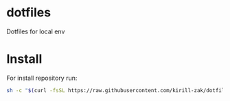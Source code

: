 # dotfiles
Dotfiles for local env

# Install

For install repository run:
```bash
sh -c "$(curl -fsSL https://raw.githubusercontent.com/kirill-zak/dotfiles/master/tools/install.sh)"
```
